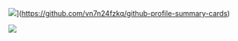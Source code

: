 ![](https://raw.githubusercontent.com/YusukeTakahashi2001/YusukeTakahashi2001/main/profile-summary-card-output/default/1-repos-per-language.svg)](https://github.com/vn7n24fzkq/github-profile-summary-cards)

![](https://github-profile-summary-cards.vercel.app/api/cards/profile-details?username=YusukeTakahashi2001&theme=vue)
<!--
**YusukeTakahashi2001/YusukeTakahashi2001** is a ✨ _special_ ✨ repository because its `README.md` (this file) appears on your GitHub profile.

Here are some ideas to gt you started:

- 🔭 I’m currently working on ...
- 🌱 I’m currently learning ...
- 👯 I’m looking to collaborate on ...
- 🤔 I’m looking for help with ...
- 💬 Ask me about ...
- 📫 How to reach me: ...
- 😄 Pronouns: ...
- ⚡ Fun fact: ...
-->
